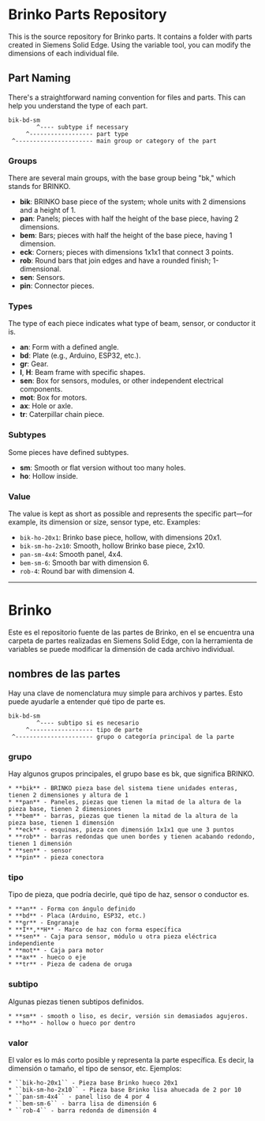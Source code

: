 # Brinko Parts Repository

This is the source repository for Brinko parts. It contains a folder with parts created in Siemens Solid Edge. Using the variable tool, you can modify the dimensions of each individual file.

## Part Naming

There's a straightforward naming convention for files and parts. This can help you understand the type of each part.

```
bik-bd-sm
        ^---- subtype if necessary   
     ^------------------ part type
 ^---------------------- main group or category of the part
```

### Groups

There are several main groups, with the base group being "bk," which stands for BRINKO.

- **bik**: BRINKO base piece of the system; whole units with 2 dimensions and a height of 1.
- **pan**: Panels; pieces with half the height of the base piece, having 2 dimensions.
- **bem**: Bars; pieces with half the height of the base piece, having 1 dimension.
- **eck**: Corners; pieces with dimensions 1x1x1 that connect 3 points.
- **rob**: Round bars that join edges and have a rounded finish; 1-dimensional.
- **sen**: Sensors.
- **pin**: Connector pieces.

### Types

The type of each piece indicates what type of beam, sensor, or conductor it is.

- **an**: Form with a defined angle.
- **bd**: Plate (e.g., Arduino, ESP32, etc.).
- **gr**: Gear.
- **I**, **H**: Beam frame with specific shapes.
- **sen**: Box for sensors, modules, or other independent electrical components.
- **mot**: Box for motors.
- **ax**: Hole or axle.
- **tr**: Caterpillar chain piece.

### Subtypes

Some pieces have defined subtypes.

- **sm**: Smooth or flat version without too many holes.
- **ho**: Hollow inside.

### Value

The value is kept as short as possible and represents the specific part—for example, its dimension or size, sensor type, etc. Examples:

- ``bik-ho-20x1``: Brinko base piece, hollow, with dimensions 20x1.
- ``bik-sm-ho-2x10``: Smooth, hollow Brinko base piece, 2x10.
- ``pan-sm-4x4``: Smooth panel, 4x4.
- ``bem-sm-6``: Smooth bar with dimension 6.
- ``rob-4``: Round bar with dimension 4.

---


# Brinko

Este es el repositorio fuente de las partes de Brinko, en el se encuentra una carpeta de partes realizadas en Siemens Solid Edge, con la herramienta de variables se puede modificar la dimensión de cada archivo individual.

## nombres de las partes

Hay una clave de nomenclatura muy simple para archivos y partes. Esto puede ayudarle a entender qué tipo de parte es.

```
bik-bd-sm
        ^---- subtipo si es necesario   
     ^------------------ tipo de parte
 ^---------------------- grupo o categoría principal de la parte
```

### grupo

Hay algunos grupos principales, el grupo base es bk, que significa BRINKO.

    * **bik** - BRINKO pieza base del sistema tiene unidades enteras, tienen 2 dimensiones y altura de 1
    * **pan** - Paneles, piezas que tienen la mitad de la altura de la pieza base, tienen 2 dimensiones
    * **bem** - barras, piezas que tienen la mitad de la altura de la pieza base, tienen 1 dimensión
    * **eck** - esquinas, pieza con dimensión 1x1x1 que une 3 puntos
    * **rob** - barras redondas que unen bordes y tienen acabando redondo, tienen 1 dimensión
    * **sen** - sensor
    * **pin** - pieza conectora

### tipo

Tipo de pieza, que podría decirle, qué tipo de haz, sensor o conductor es.

    * **an** - Forma con ángulo definido
    * **bd** - Placa (Arduino, ESP32, etc.)
    * **gr** - Engranaje
    * **I**,**H** - Marco de haz con forma específica
    * **sen** - Caja para sensor, módulo u otra pieza eléctrica independiente
    * **mot** - Caja para motor
    * **ax** - hueco o eje
    * **tr** - Pieza de cadena de oruga

### subtipo

Algunas piezas tienen subtipos definidos.

    * **sm** - smooth o liso, es decir, versión sin demasiados agujeros.
    * **ho** - hollow o hueco por dentro

### valor

El valor es lo más corto posible y representa la parte específica. Es decir, la dimensión o tamaño, el tipo de sensor, etc. Ejemplos:

    * ``bik-ho-20x1`` - Pieza base Brinko hueco 20x1 
    * ``bik-sm-ho-2x10`` - Pieza base Brinko lisa ahuecada de 2 por 10
    * ``pan-sm-4x4`` - panel liso de 4 por 4
    * ``bem-sm-6`` - barra lisa de dimensión 6
    * ``rob-4`` - barra redonda de dimensión 4
